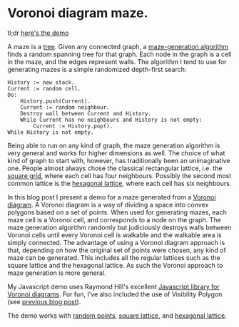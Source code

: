 Voronoi diagram maze.
=========

tl;dr [here's the demo](/voronoimaze)

A maze is a [tree](http://en.wikipedia.org/wiki/Tree_\(graph_theory\)). Given any connected graph, a [maze-generation algorithm](http://en.wikipedia.org/wiki/Maze_generation_algorithm) finds a random spanning tree for that graph. Each node in the graph is a cell in the maze, and the edges represent walls. The algorithm I tend to use for generating mazes is a simple randomized depth-first search:

    History := new stack.
    Current := random cell.
    Do:
        History.push(Current).
        Current := random neighbour.
        Destroy wall between Current and History.
        While Current has no neighbours and History is not empty:
            Current := History.pop().
    While History is not empty.

Being able to run on any kind of graph, the maze generation algorithm is very general and works for higher dimensions as well. The choice of what kind of graph to start with, however, has traditionally been an unimaginative one. People almost always chose the classical rectangular lattice, i.e. the [square grid](http://en.wikipedia.org/wiki/Lattice_graph#Square_grid_graph), where each cell has four neighbours. Possibly the second most common lattice is the [hexagonal lattice](http://en.wikipedia.org/wiki/Hexagonal_lattice), where each cell has six neighbours.

In this blog post I present a demo for a maze generated from a [Voronoi diagram](http://en.wikipedia.org/wiki/Voronoi_diagram). A Voronoi diagram is a way of dividing a space into convex polygons based on a set of points. When used for generating mazes, each maze cell is a Voronoi cell, and corresponds to a node on the graph. The maze generation algorithm randomly but judiciously destroys walls between Voronoi cells until every Voronoi cell is walkable and the walkable area is simply connected. The advantage of using a Voronoi diagram approach is that, depending on how the original set of points were chosen, any kind of maze can be generated. This includes all the regular lattices such as the square lattice and the hexagonal lattice. As such the Voronoi approach to maze generation is more general.

My Javascript demo uses Raymond Hill's excellent [Javascript library for Voronoi diagrams](http://www.raymondhill.net/voronoi/rhill-voronoi.php). For fun, I've also included the use of Visibility Polygon (see [previous blog post](#blog/y2013m05d04)).

The demo works with [random points](/voronoimaze/), [square lattice](/voronoimaze/#square), and [hexagonal lattice](/voronoimaze/#hex).

